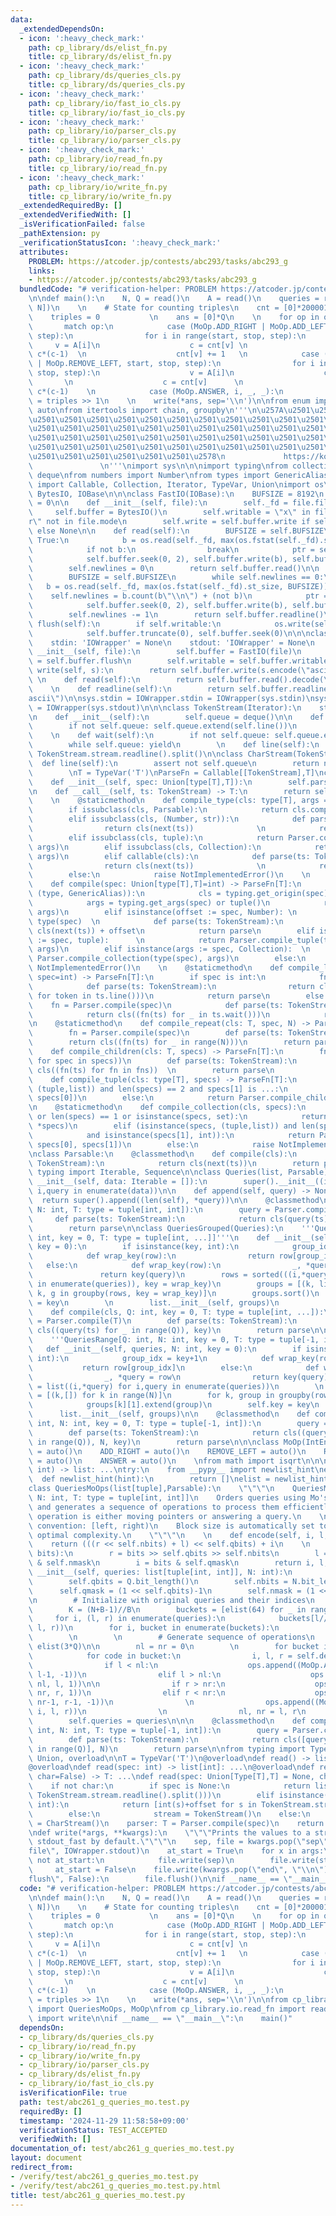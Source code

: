 ```yaml
---
data:
  _extendedDependsOn:
  - icon: ':heavy_check_mark:'
    path: cp_library/ds/elist_fn.py
    title: cp_library/ds/elist_fn.py
  - icon: ':heavy_check_mark:'
    path: cp_library/ds/queries_cls.py
    title: cp_library/ds/queries_cls.py
  - icon: ':heavy_check_mark:'
    path: cp_library/io/fast_io_cls.py
    title: cp_library/io/fast_io_cls.py
  - icon: ':heavy_check_mark:'
    path: cp_library/io/parser_cls.py
    title: cp_library/io/parser_cls.py
  - icon: ':heavy_check_mark:'
    path: cp_library/io/read_fn.py
    title: cp_library/io/read_fn.py
  - icon: ':heavy_check_mark:'
    path: cp_library/io/write_fn.py
    title: cp_library/io/write_fn.py
  _extendedRequiredBy: []
  _extendedVerifiedWith: []
  _isVerificationFailed: false
  _pathExtension: py
  _verificationStatusIcon: ':heavy_check_mark:'
  attributes:
    PROBLEM: https://atcoder.jp/contests/abc293/tasks/abc293_g
    links:
    - https://atcoder.jp/contests/abc293/tasks/abc293_g
  bundledCode: "# verification-helper: PROBLEM https://atcoder.jp/contests/abc293/tasks/abc293_g\n\
    \n\ndef main():\n    N, Q = read()\n    A = read()\n    queries = read(QueriesMoOps[Q,\
    \ N])\n    \n    # State for counting triples\n    cnt = [0]*200001        \n\
    \    triples = 0           \n    ans = [0]*Q\n    \n    for op in queries:\n \
    \       match op:\n            case (MoOp.ADD_RIGHT | MoOp.ADD_LEFT, start, stop,\
    \ step):\n                for i in range(start, stop, step):\n               \
    \     v = A[i]\n                    c = cnt[v] \n                    triples +=\
    \ c*(c-1)  \n                    cnt[v] += 1   \n            case (MoOp.REMOVE_RIGHT\
    \ | MoOp.REMOVE_LEFT, start, stop, step):\n                for i in range(start,\
    \ stop, step):\n                    v = A[i]\n                    cnt[v] -= 1\
    \       \n                    c = cnt[v]      \n                    triples -=\
    \ c*(c-1)    \n            case (MoOp.ANSWER, i, _, _):\n                ans[i]\
    \ = triples >> 1\n    \n    write(*ans, sep='\\n')\n\nfrom enum import IntEnum,\
    \ auto\nfrom itertools import chain, groupby\n'''\n\u257A\u2501\u2501\u2501\u2501\
    \u2501\u2501\u2501\u2501\u2501\u2501\u2501\u2501\u2501\u2501\u2501\u2501\u2501\
    \u2501\u2501\u2501\u2501\u2501\u2501\u2501\u2501\u2501\u2501\u2501\u2501\u2501\
    \u2501\u2501\u2501\u2501\u2501\u2501\u2501\u2501\u2501\u2501\u2501\u2501\u2501\
    \u2501\u2501\u2501\u2501\u2501\u2501\u2501\u2501\u2501\u2501\u2501\u2501\u2501\
    \u2501\u2501\u2501\u2501\u2501\u2501\u2578\n             https://kobejean.github.io/cp-library\
    \               \n'''\nimport sys\n\n\nimport typing\nfrom collections import\
    \ deque\nfrom numbers import Number\nfrom types import GenericAlias \nfrom typing\
    \ import Callable, Collection, Iterator, TypeVar, Union\nimport os\nfrom io import\
    \ BytesIO, IOBase\n\n\nclass FastIO(IOBase):\n    BUFSIZE = 8192\n    newlines\
    \ = 0\n\n    def __init__(self, file):\n        self._fd = file.fileno()\n   \
    \     self.buffer = BytesIO()\n        self.writable = \"x\" in file.mode or \"\
    r\" not in file.mode\n        self.write = self.buffer.write if self.writable\
    \ else None\n\n    def read(self):\n        BUFSIZE = self.BUFSIZE\n        while\
    \ True:\n            b = os.read(self._fd, max(os.fstat(self._fd).st_size, BUFSIZE))\n\
    \            if not b:\n                break\n            ptr = self.buffer.tell()\n\
    \            self.buffer.seek(0, 2), self.buffer.write(b), self.buffer.seek(ptr)\n\
    \        self.newlines = 0\n        return self.buffer.read()\n\n    def readline(self):\n\
    \        BUFSIZE = self.BUFSIZE\n        while self.newlines == 0:\n         \
    \   b = os.read(self._fd, max(os.fstat(self._fd).st_size, BUFSIZE))\n        \
    \    self.newlines = b.count(b\"\\n\") + (not b)\n            ptr = self.buffer.tell()\n\
    \            self.buffer.seek(0, 2), self.buffer.write(b), self.buffer.seek(ptr)\n\
    \        self.newlines -= 1\n        return self.buffer.readline()\n\n    def\
    \ flush(self):\n        if self.writable:\n            os.write(self._fd, self.buffer.getvalue())\n\
    \            self.buffer.truncate(0), self.buffer.seek(0)\n\n\nclass IOWrapper(IOBase):\n\
    \    stdin: 'IOWrapper' = None\n    stdout: 'IOWrapper' = None\n    \n    def\
    \ __init__(self, file):\n        self.buffer = FastIO(file)\n        self.flush\
    \ = self.buffer.flush\n        self.writable = self.buffer.writable\n\n    def\
    \ write(self, s):\n        return self.buffer.write(s.encode(\"ascii\"))\n   \
    \ \n    def read(self):\n        return self.buffer.read().decode(\"ascii\")\n\
    \    \n    def readline(self):\n        return self.buffer.readline().decode(\"\
    ascii\")\n\nsys.stdin = IOWrapper.stdin = IOWrapper(sys.stdin)\nsys.stdout = IOWrapper.stdout\
    \ = IOWrapper(sys.stdout)\n\n\nclass TokenStream(Iterator):\n    stream = IOWrapper.stdin\n\
    \n    def __init__(self):\n        self.queue = deque()\n\n    def __next__(self):\n\
    \        if not self.queue: self.queue.extend(self.line())\n        return self.queue.popleft()\n\
    \    \n    def wait(self):\n        if not self.queue: self.queue.extend(self.line())\n\
    \        while self.queue: yield\n        \n    def line(self):\n        return\
    \ TokenStream.stream.readline().split()\n\nclass CharStream(TokenStream):\n  \
    \  def line(self):\n        assert not self.queue\n        return next(TokenStream.stream).rstrip()\n\
    \        \nT = TypeVar('T')\nParseFn = Callable[[TokenStream],T]\nclass Parser:\n\
    \    def __init__(self, spec: Union[type[T],T]):\n        self.parse = Parser.compile(spec)\n\
    \n    def __call__(self, ts: TokenStream) -> T:\n        return self.parse(ts)\n\
    \    \n    @staticmethod\n    def compile_type(cls: type[T], args = ()) -> T:\n\
    \        if issubclass(cls, Parsable):\n            return cls.compile(*args)\n\
    \        elif issubclass(cls, (Number, str)):\n            def parse(ts: TokenStream):\n\
    \                return cls(next(ts))              \n            return parse\n\
    \        elif issubclass(cls, tuple):\n            return Parser.compile_tuple(cls,\
    \ args)\n        elif issubclass(cls, Collection):\n            return Parser.compile_collection(cls,\
    \ args)\n        elif callable(cls):\n            def parse(ts: TokenStream):\n\
    \                return cls(next(ts))              \n            return parse\n\
    \        else:\n            raise NotImplementedError()\n    \n    @staticmethod\n\
    \    def compile(spec: Union[type[T],T]=int) -> ParseFn[T]:\n        if isinstance(spec,\
    \ (type, GenericAlias)):\n            cls = typing.get_origin(spec) or spec\n\
    \            args = typing.get_args(spec) or tuple()\n            return Parser.compile_type(cls,\
    \ args)\n        elif isinstance(offset := spec, Number): \n            cls =\
    \ type(spec)  \n            def parse(ts: TokenStream):\n                return\
    \ cls(next(ts)) + offset\n            return parse\n        elif isinstance(args\
    \ := spec, tuple):      \n            return Parser.compile_tuple(type(spec),\
    \ args)\n        elif isinstance(args := spec, Collection):  \n            return\
    \ Parser.compile_collection(type(spec), args)\n        else:\n            raise\
    \ NotImplementedError()\n    \n    @staticmethod\n    def compile_line(cls: T,\
    \ spec=int) -> ParseFn[T]:\n        if spec is int:\n            fn = Parser.compile(spec)\n\
    \            def parse(ts: TokenStream):\n                return cls((int(token)\
    \ for token in ts.line()))\n            return parse\n        else:\n        \
    \    fn = Parser.compile(spec)\n            def parse(ts: TokenStream):\n    \
    \            return cls((fn(ts) for _ in ts.wait()))\n            return parse\n\
    \n    @staticmethod\n    def compile_repeat(cls: T, spec, N) -> ParseFn[T]:\n\
    \        fn = Parser.compile(spec)\n        def parse(ts: TokenStream):\n    \
    \        return cls((fn(ts) for _ in range(N)))\n        return parse\n\n    @staticmethod\n\
    \    def compile_children(cls: T, specs) -> ParseFn[T]:\n        fns = tuple((Parser.compile(spec)\
    \ for spec in specs))\n        def parse(ts: TokenStream):\n            return\
    \ cls((fn(ts) for fn in fns))  \n        return parse\n            \n    @staticmethod\n\
    \    def compile_tuple(cls: type[T], specs) -> ParseFn[T]:\n        if isinstance(specs,\
    \ (tuple,list)) and len(specs) == 2 and specs[1] is ...:\n            return Parser.compile_line(cls,\
    \ specs[0])\n        else:\n            return Parser.compile_children(cls, specs)\n\
    \n    @staticmethod\n    def compile_collection(cls, specs):\n        if not specs\
    \ or len(specs) == 1 or isinstance(specs, set):\n            return Parser.compile_line(cls,\
    \ *specs)\n        elif (isinstance(specs, (tuple,list)) and len(specs) == 2 \n\
    \            and isinstance(specs[1], int)):\n            return Parser.compile_repeat(cls,\
    \ specs[0], specs[1])\n        else:\n            raise NotImplementedError()\n\
    \nclass Parsable:\n    @classmethod\n    def compile(cls):\n        def parser(ts:\
    \ TokenStream):\n            return cls(next(ts))\n        return parser\nfrom\
    \ typing import Iterable, Sequence\n\nclass Queries(list, Parsable):\n    def\
    \ __init__(self, data: Iterable = []):\n        super().__init__((i,*query) for\
    \ i,query in enumerate(data))\n\n    def append(self, query) -> None:\n      \
    \  return super().append((len(self), *query))\n\n    @classmethod\n    def compile(cls,\
    \ N: int, T: type = tuple[int, int]):\n        query = Parser.compile(T)\n   \
    \     def parse(ts: TokenStream):\n            return cls(query(ts) for _ in range(N))\n\
    \        return parse\n\nclass QueriesGrouped(Queries):\n    '''QueriesGrouped[Q:\
    \ int, key = 0, T: type = tuple[int, ...]]'''\n    def __init__(self, queries,\
    \ key = 0):\n        if isinstance(key, int):\n            group_idx = key+1\n\
    \            def wrap_key(row):\n                return row[group_idx]\n     \
    \   else:\n            def wrap_key(row):\n                _, *query = row\n \
    \               return key(query)\n        rows = sorted(((i,*query) for i,query\
    \ in enumerate(queries)), key = wrap_key)\n        groups = [(k, list(g)) for\
    \ k, g in groupby(rows, key = wrap_key)]\n        groups.sort()\n        self.key\
    \ = key\n        \n        list.__init__(self, groups)\n            \n\n    @classmethod\n\
    \    def compile(cls, Q: int, key = 0, T: type = tuple[int, ...]):\n        query\
    \ = Parser.compile(T)\n        def parse(ts: TokenStream):\n            return\
    \ cls((query(ts) for _ in range(Q)), key)\n        return parse\n\nclass QueriesRange(Queries):\n\
    \    '''QueriesRange[Q: int, N: int, key = 0, T: type = tuple[-1, int]]'''\n \
    \   def __init__(self, queries, N: int, key = 0):\n        if isinstance(key,\
    \ int):\n            group_idx = key+1\n            def wrap_key(row):\n     \
    \           return row[group_idx]\n        else:\n            def wrap_key(row):\n\
    \                _, *query = row\n                return key(query)\n        rows\
    \ = list((i,*query) for i,query in enumerate(queries))\n        \n        groups\
    \ = [(k,[]) for k in range(N)]\n        for k, group in groupby(rows, key = wrap_key):\n\
    \            groups[k][1].extend(group)\n        self.key = key\n        \n  \
    \      list.__init__(self, groups)\n\n    @classmethod\n    def compile(cls, Q:\
    \ int, N: int, key = 0, T: type = tuple[-1, int]):\n        query = Parser.compile(T)\n\
    \        def parse(ts: TokenStream):\n            return cls((query(ts) for _\
    \ in range(Q)), N, key)\n        return parse\n\n\nclass MoOp(IntEnum):\n    ADD_LEFT\
    \ = auto()\n    ADD_RIGHT = auto()\n    REMOVE_LEFT = auto()\n    REMOVE_RIGHT\
    \ = auto()\n    ANSWER = auto()\n    \nfrom math import isqrt\n\n\n\ndef elist(est_len:\
    \ int) -> list: ...\ntry:\n    from __pypy__ import newlist_hint\nexcept:\n  \
    \  def newlist_hint(hint):\n        return []\nelist = newlist_hint\n    \n\n\
    class QueriesMoOps(list[tuple],Parsable):\n    \"\"\"\n    QueriesMoOps[Q: int,\
    \ N: int, T: type = tuple[int, int]]\n    Orders queries using Mo's algorithm\
    \ and generates a sequence of operations to process them efficiently.\n    Each\
    \ operation is either moving pointers or answering a query.\n    \n    Uses half-interval\
    \ convention: [left, right)\n    Block size is automatically set to sqrt(N) for\
    \ optimal complexity.\n    \"\"\"\n    \n    def encode(self, i, l, r):\n    \
    \    return (((r << self.nbits) + l) << self.qbits) + i\n    \n    def decode(self,\
    \ bits):\n        r = bits >> self.qbits >> self.nbits\n        l = bits >> self.qbits\
    \ & self.nmask\n        i = bits & self.qmask\n        return i, l, r\n\n    def\
    \ __init__(self, queries: list[tuple[int, int]], N: int):\n        Q = len(queries)\n\
    \        self.qbits = Q.bit_length()\n        self.nbits = N.bit_length()\n  \
    \      self.qmask = (1 << self.qbits)-1\n        self.nmask = (1 << self.nbits)-1\n\
    \n        # Initialize with original queries and their indices\n        B = isqrt(N)\n\
    \        K = (N+B-1)//B\n        buckets = [elist(64) for _ in range(K)]\n   \
    \     for i, (l, r) in enumerate(queries):\n            buckets[l//B].append(self.encode(i,\
    \ l, r))\n        for i, bucket in enumerate(buckets):\n            bucket.sort(reverse=i&1)\n\
    \        \n        \n        # Generate sequence of operations\n        ops =\
    \ elist(3*Q)\n\n        nl = nr = 0\n        \n        for bucket in buckets:\n\
    \            for code in bucket:\n                i, l, r = self.decode(code)\n\
    \                if l < nl:\n                    ops.append((MoOp.ADD_LEFT, nl-1,\
    \ l-1, -1))\n                elif l > nl:\n                    ops.append((MoOp.REMOVE_LEFT,\
    \ nl, l, 1))\n\n                if r > nr:\n                    ops.append((MoOp.ADD_RIGHT,\
    \ nr, r, 1))\n                elif r < nr:\n                    ops.append((MoOp.REMOVE_RIGHT,\
    \ nr-1, r-1, -1))\n                \n                ops.append((MoOp.ANSWER,\
    \ i, l, r))\n                \n                nl, nr = l, r\n        super().__init__(ops)\n\
    \        self.queries = queries\n\n\n    @classmethod\n    def compile(cls, Q:\
    \ int, N: int, T: type = tuple[-1, int]):\n        query = Parser.compile(T)\n\
    \        def parse(ts: TokenStream):\n            return cls([query(ts) for _\
    \ in range(Q)], N)\n        return parse\n\nfrom typing import Type, TypeVar,\
    \ Union, overload\n\nT = TypeVar('T')\n@overload\ndef read() -> list[int]: ...\n\
    @overload\ndef read(spec: int) -> list[int]: ...\n@overload\ndef read(spec: Union[Type[T],T],\
    \ char=False) -> T: ...\ndef read(spec: Union[Type[T],T] = None, char=False):\n\
    \    if not char:\n        if spec is None:\n            return list(map(int,\
    \ TokenStream.stream.readline().split()))\n        elif isinstance(offset := spec,\
    \ int):\n            return [int(s)+offset for s in TokenStream.stream.readline().split()]\n\
    \        else:\n            stream = TokenStream()\n    else:\n        stream\
    \ = CharStream()\n    parser: T = Parser.compile(spec)\n    return parser(stream)\n\
    \ndef write(*args, **kwargs):\n    \"\"\"Prints the values to a stream, or to\
    \ stdout_fast by default.\"\"\"\n    sep, file = kwargs.pop(\"sep\", \" \"), kwargs.pop(\"\
    file\", IOWrapper.stdout)\n    at_start = True\n    for x in args:\n        if\
    \ not at_start:\n            file.write(sep)\n        file.write(str(x))\n   \
    \     at_start = False\n    file.write(kwargs.pop(\"end\", \"\\n\"))\n    if kwargs.pop(\"\
    flush\", False):\n        file.flush()\n\nif __name__ == \"__main__\":\n    main()\n"
  code: "# verification-helper: PROBLEM https://atcoder.jp/contests/abc293/tasks/abc293_g\n\
    \n\ndef main():\n    N, Q = read()\n    A = read()\n    queries = read(QueriesMoOps[Q,\
    \ N])\n    \n    # State for counting triples\n    cnt = [0]*200001        \n\
    \    triples = 0           \n    ans = [0]*Q\n    \n    for op in queries:\n \
    \       match op:\n            case (MoOp.ADD_RIGHT | MoOp.ADD_LEFT, start, stop,\
    \ step):\n                for i in range(start, stop, step):\n               \
    \     v = A[i]\n                    c = cnt[v] \n                    triples +=\
    \ c*(c-1)  \n                    cnt[v] += 1   \n            case (MoOp.REMOVE_RIGHT\
    \ | MoOp.REMOVE_LEFT, start, stop, step):\n                for i in range(start,\
    \ stop, step):\n                    v = A[i]\n                    cnt[v] -= 1\
    \       \n                    c = cnt[v]      \n                    triples -=\
    \ c*(c-1)    \n            case (MoOp.ANSWER, i, _, _):\n                ans[i]\
    \ = triples >> 1\n    \n    write(*ans, sep='\\n')\n\nfrom cp_library.ds.queries_cls\
    \ import QueriesMoOps, MoOp\nfrom cp_library.io.read_fn import read\nfrom cp_library.io.write_fn\
    \ import write\n\nif __name__ == \"__main__\":\n    main()"
  dependsOn:
  - cp_library/ds/queries_cls.py
  - cp_library/io/read_fn.py
  - cp_library/io/write_fn.py
  - cp_library/io/parser_cls.py
  - cp_library/ds/elist_fn.py
  - cp_library/io/fast_io_cls.py
  isVerificationFile: true
  path: test/abc261_g_queries_mo.test.py
  requiredBy: []
  timestamp: '2024-11-29 11:58:58+09:00'
  verificationStatus: TEST_ACCEPTED
  verifiedWith: []
documentation_of: test/abc261_g_queries_mo.test.py
layout: document
redirect_from:
- /verify/test/abc261_g_queries_mo.test.py
- /verify/test/abc261_g_queries_mo.test.py.html
title: test/abc261_g_queries_mo.test.py
---
```

